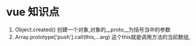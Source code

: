 <!--
 * @Descripttion: 
 * @version: 
 * @Author: 闫旭
 * @Date: 2021-04-20 11:05:00
 * @LastEditors: sueRimn
 * @LastEditTime: 2021-04-20 11:16:56
-->
# vue 知识点
1. Object.created() 创建一个对象,对象的__proto__为括号当中的参数
2. Array.prototype['push'].call(this,...arg)  这个this就是调用方法的当前数组,